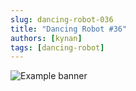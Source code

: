 ```yaml
---
slug: dancing-robot-036
title: "Dancing Robot #36"
authors: [kynan]
tags: [dancing-robot]
---
```


![Example banner](/img/stories/dancing-robot_new/036.png)
